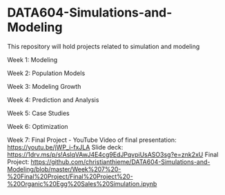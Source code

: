 # DATA604-Simulations-and-Modeling

This repository will hold projects related to simulation and modeling

Week 1: Modeling

Week 2: Population Models

Week 3: Modeling Growth

Week 4: Prediction and Analysis

Week 5: Case Studies

Week 6: Optimization

Week 7: Final Project - 
YouTube Video of final presentation: https://youtu.be/jWP_i-fxJLA
Slide deck: https://1drv.ms/p/s!AslqVAwJ4E4cg9EdJPqvpiUsASO3sg?e=znk2xU
Final Project: https://github.com/christianthieme/DATA604-Simulations-and-Modeling/blob/master/Week%207%20-%20Final%20Project/Final%20Project%20-%20Organic%20Egg%20Sales%20Simulation.ipynb


